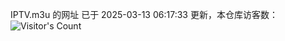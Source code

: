 IPTV.m3u 的网址 已于 2025-03-13 06:17:33 更新，本仓库访客数：![Visitor's Count](https://profile-counter.glitch.me/hero1898_tv/count.svg)
